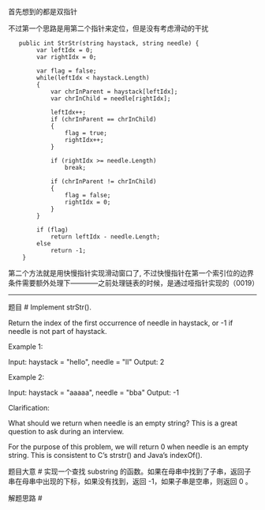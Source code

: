 ﻿首先想到的都是双指针

不过第一个思路是用第二个指针来定位，但是没有考虑滑动的干扰
```
   public int StrStr(string haystack, string needle) {
        var leftIdx = 0;
        var rightIdx = 0;

        var flag = false;
        while(leftIdx < haystack.Length)
        {
            var chrInParent = haystack[leftIdx];
            var chrInChild = needle[rightIdx];

            leftIdx++;
            if (chrInParent == chrInChild)
            {
                flag = true;
                rightIdx++;
            }

            if (rightIdx >= needle.Length)
                break;

            if (chrInParent != chrInChild)
            {
                flag = false;
                rightIdx = 0;
            }
        }

        if (flag)
            return leftIdx - needle.Length;
        else
            return -1;
    }
```

第二个方法就是用快慢指针实现滑动窗口了,
不过快慢指针在第一个索引位的边界条件需要额外处理下————之前处理链表的时候，是通过哑指针实现的（0019）

---
题目 #
Implement strStr().

Return the index of the first occurrence of needle in haystack, or -1 if needle is not part of haystack.

Example 1:


Input: haystack = "hello", needle = "ll"
Output: 2

Example 2:


Input: haystack = "aaaaa", needle = "bba"
Output: -1

Clarification:

What should we return when needle is an empty string? This is a great question to ask during an interview.

For the purpose of this problem, we will return 0 when needle is an empty string. This is consistent to C’s strstr() and Java’s indexOf().

题目大意 #
实现一个查找 substring 的函数。如果在母串中找到了子串，返回子串在母串中出现的下标，如果没有找到，返回 -1，如果子串是空串，则返回 0 。

解题思路 #